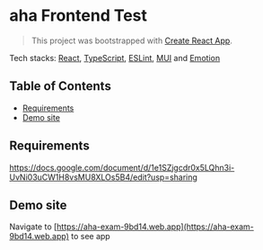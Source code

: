 # aha Frontend Test

> This project was bootstrapped with [Create React App](https://github.com/facebook/create-react-app).

Tech stacks: [React](https://reactjs.org/), [TypeScript](https://www.typescriptlang.org/), [ESLint](https://eslint.org/), [MUI](https://mui.com/) and [Emotion](https://emotion.sh/docs/introduction)

## Table of Contents

- [Requirements](#requirements)
- [Demo site](#demo-site)

<a name="requirements"></a>

## Requirements

https://docs.google.com/document/d/1e1SZjgcdr0x5LQhn3i-UvNi03uCW1H8vsMU8XLOs5B4/edit?usp=sharing

<a name="demo-site"></a>

## Demo site

Navigate to [https://aha-exam-9bd14.web.app](https://aha-exam-9bd14.web.app) to see app

